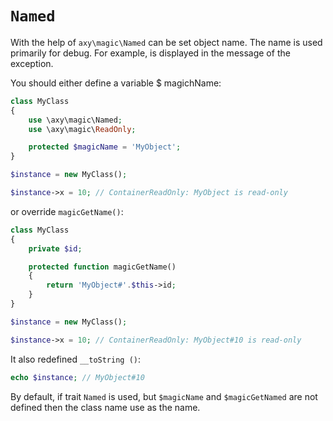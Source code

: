 # `Named`

With the help of `axy\magic\Named` can be set object name. 
The name is used primarily for debug.
For example, is displayed in the message of the exception.

You should either define a variable $ magichName:

```php
class MyClass
{
    use \axy\magic\Named;
    use \axy\magic\ReadOnly;

    protected $magicName = 'MyObject';
}

$instance = new MyClass();

$instance->x = 10; // ContainerReadOnly: MyObject is read-only
```

or override `magicGetName()`:
```php
class MyClass
{
    private $id;

    protected function magicGetName()
    {
        return 'MyObject#'.$this->id;
    }
}

$instance = new MyClass();

$instance->x = 10; // ContainerReadOnly: MyObject#10 is read-only
```

It also redefined `__toString ()`:

```php
echo $instance; // MyObject#10
```

By default, if trait `Named` is used, but `$magicName` and `$magicGetNamed` are not defined then the class name use as the name. 
